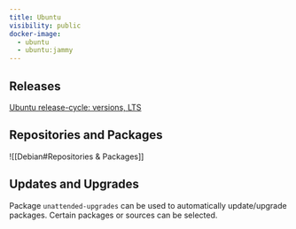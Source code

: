 ```yaml
---
title: Ubuntu
visibility: public
docker-image:
  - ubuntu
  - ubuntu:jammy
---
```


## Releases

[Ubuntu release-cycle: versions, LTS](https://ubuntu.com/about/release-cycle)

## Repositories and Packages

![[Debian#Repositories & Packages]]

## Updates and Upgrades

Package `unattended-upgrades` can be used to automatically update/upgrade packages. Certain packages or sources can be selected.

